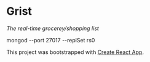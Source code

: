 # Grist
*The real-time grocerey/shopping list*

mongod --port 27017 --replSet rs0

This project was bootstrapped with [Create React App](https://github.com/facebook/create-react-app).

